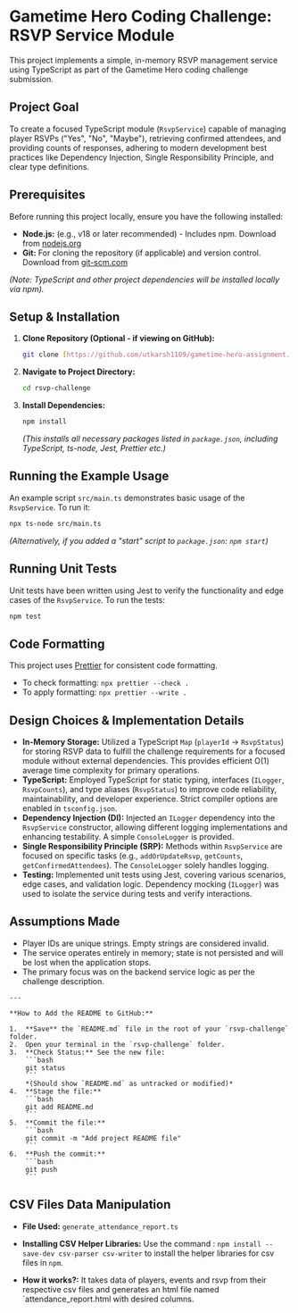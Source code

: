 # Gametime Hero Coding Challenge: RSVP Service Module

This project implements a simple, in-memory RSVP management service using TypeScript as part of the Gametime Hero coding challenge submission.

## Project Goal

To create a focused TypeScript module (`RsvpService`) capable of managing player RSVPs ("Yes", "No", "Maybe"), retrieving confirmed attendees, and providing counts of responses, adhering to modern development best practices like Dependency Injection, Single Responsibility Principle, and clear type definitions.

## Prerequisites

Before running this project locally, ensure you have the following installed:

- **Node.js:** (e.g., v18 or later recommended) - Includes npm. Download from [nodejs.org](https://nodejs.org/)
- **Git:** For cloning the repository (if applicable) and version control. Download from [git-scm.com](https://git-scm.com/)

_(Note: TypeScript and other project dependencies will be installed locally via npm)._

## Setup & Installation

1.  **Clone Repository (Optional - if viewing on GitHub):**
    ```bash
    git clone [https://github.com/utkarsh1109/gametime-hero-assignment.git](https://github.com/utkarsh1109/gametime-hero-assignment.git)
    ```
2.  **Navigate to Project Directory:**
    ```bash
    cd rsvp-challenge
    ```
3.  **Install Dependencies:**
    ```bash
    npm install
    ```
    _(This installs all necessary packages listed in `package.json`, including TypeScript, ts-node, Jest, Prettier etc.)_

## Running the Example Usage

An example script `src/main.ts` demonstrates basic usage of the `RsvpService`. To run it:

```bash
npx ts-node src/main.ts
```

_(Alternatively, if you added a "start" script to `package.json`: `npm start`)_

## Running Unit Tests

Unit tests have been written using Jest to verify the functionality and edge cases of the `RsvpService`. To run the tests:

```bash
npm test
```

## Code Formatting

This project uses [Prettier](https://prettier.io/) for consistent code formatting.

- To check formatting: `npx prettier --check .`
- To apply formatting: `npx prettier --write .`

## Design Choices & Implementation Details

- **In-Memory Storage:** Utilized a TypeScript `Map` (`playerId` -> `RsvpStatus`) for storing RSVP data to fulfill the challenge requirements for a focused module without external dependencies. This provides efficient O(1) average time complexity for primary operations.
- **TypeScript:** Employed TypeScript for static typing, interfaces (`ILogger`, `RsvpCounts`), and type aliases (`RsvpStatus`) to improve code reliability, maintainability, and developer experience. Strict compiler options are enabled in `tsconfig.json`.
- **Dependency Injection (DI):** Injected an `ILogger` dependency into the `RsvpService` constructor, allowing different logging implementations and enhancing testability. A simple `ConsoleLogger` is provided.
- **Single Responsibility Principle (SRP):** Methods within `RsvpService` are focused on specific tasks (e.g., `addOrUpdateRsvp`, `getCounts`, `getConfirmedAttendees`). The `ConsoleLogger` solely handles logging.
- **Testing:** Implemented unit tests using Jest, covering various scenarios, edge cases, and validation logic. Dependency mocking (`ILogger`) was used to isolate the service during tests and verify interactions.

## Assumptions Made

- Player IDs are unique strings. Empty strings are considered invalid.
- The service operates entirely in memory; state is not persisted and will be lost when the application stops.
- The primary focus was on the backend service logic as per the challenge description.

````
---

**How to Add the README to GitHub:**

1.  **Save** the `README.md` file in the root of your `rsvp-challenge` folder.
2.  Open your terminal in the `rsvp-challenge` folder.
3.  **Check Status:** See the new file:
    ```bash
    git status
    ```
    *(Should show `README.md` as untracked or modified)*
4.  **Stage the file:**
    ```bash
    git add README.md
    ```
5.  **Commit the file:**
    ```bash
    git commit -m "Add project README file"
    ```
6.  **Push the commit:**
    ```bash
    git push
    ```

````
## CSV Files Data Manipulation

- **File Used:** `generate_attendance_report.ts`

- **Installing CSV Helper Libraries:** Use the command : `npm install --save-dev csv-parser csv-writer` to install the helper libraries for csv files in `npm`. 

- **How it works?:** It takes data of players, events and rsvp from their respective csv files and generates an html file named `attendance_report.html with desired columns.
